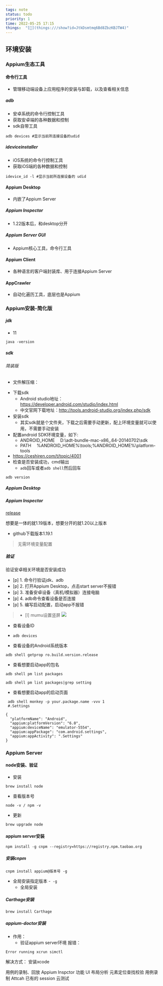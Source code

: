 ```yaml
---
tags: note
status: todo
priority: 1
time: 2022-05-25 17:15
things:  "[🧊](things:///show?id=JtkDsmtmq6Bd8ZbzKBJTW4)"
---
```



## 环境安装

### Appium生态工具

#### 命令行工具

- 管理移动端设备上应用程序的安装与卸载，以及查看相关信息

##### adb

- 安卓系统的命令行控制工具
- 获取安卓端的各种数据和控制
- sdk自带工具

```shell
adb devices #显示当前所连接设备的udid
```

##### ideviceinstaller

- iOS系统的命令行控制工具
- 获取iOS端的各种数据和控制

```shell
idevice_id -l #显示当前所连接设备的 udid
```

#### Appium Desktop

- 内嵌了Appium Server



##### Appium Inspector

- 1.22版本后，和desktop分开

##### Appium Server GUI

- Appium核心工具，命令行工具

#### Appium Client

- 各种语言的客户端封装库、用于连接Appium Server

#### AppCrawler

- 自动化遍历工具，底层也是Appium

### Appium安装-简化版

##### jdk

- 11

```shell
java -version
```

##### sdk

###### 简装版

- 文件解压缩： 

* 下载sdk
    * Android studio地址：https://developer.android.com/studio/index.html
    * 中文官网下载地址：http://tools.android-studio.org/index.php/sdk
* 安装sdk
    * 其实sdk就是个文件夹，下载之后需要手动更新，配上环境变量就可以使用，不需要手动安装
* 配置android SDK环境变量，如下:
    * ANDROID_HOME&emsp; D:\adt-bundle-mac-x86_.64-20140702\sdk
    * PATH&emsp; %ANDROID_HOME%\tools;%ANDROID_HOME%\platform-tools
* https://ceshiren.com/t/topic/4001
* 检查是否安装成功，cmd输出
    * `adb`回车或者`adb shell`然后回车 

```shell
adb version
```



##### Appium Desktop

##### Appium Inspector



[release](https://github.com/appium/appium-desktop/releases?page=2)

想要是一体的就1.19版本，想要分开的就1.20以上版本

- github下载版本1.19.1

>无需环境变量配置
##### 验证

验证安卓相关环境是否安装成功

- [p] 1. 命令行验证jdk、adb
- [p] 2. 打开Appium Desktop，点击start server不报错
- [p] 3. 准备安卓设备（真机/模拟器）连接电脑
- [p] 4. adb命令查看设备是否连接
- [p] 5. 编写启动配置，启动app不报错


>- [l] mumu设置竖屏
![](https://cdn.jsdelivr.net/gh/testeru-top/images/tester/202205251430732.png)



- 查看设备ID

- ```shell
  adb devices
  ```

- 查看设备的Android系统版本

```shell
adb shell getprop ro.build.version.release
```



- 查看想要启动app的包名

```shell
adb shell pm list packages

adb shell pm list packages|grep setting
```

- 查看想要启动app的启动页面

```
 adb shell monkey -p your.package.name -vvv 1
 #.Settings
```

```
{
  "platformName": "Android",
  "appium:platformVersion": "6.0",
  "appium:deviceName": "emulator-5554",
  "appium:appPackage": "com.android.settings",
  "appium:appActivity": ".Settings"
}
```



### Appium Server

#### node安装、验证
- 安装
```
brew install node
```
- 查看版本号
```
node -v / npm -v
```


- 更新
```
brew upgrade node
```
#### appium server安装
```
npm install -g cnpm --registry=https://registry.npm.taobao.org
```
##### 安装cnpm
```
cnpm install appium@版本号 -g
```
- 全局安装指定版本
	-` -g`
	- 全局安装
##### Carthage安装
```
brew install Carthage
```
##### appium-doctor安装
- 作用：
	- 验证appium server环境
	报错：
```
Error running xcrun simctl
```
解决方式： 安装xcode









用例的录制、回放
Appium Inspctor 功能
UI 布局分析
元素定位查找校验
用例录制
Attcah 已有的 session
云测试
